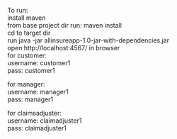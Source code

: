 To run:<br>
install maven<br>
from base project dir run: maven install<br>
cd to target dir<br>
run java -jar allinsureapp-1.0-jar-with-dependencies.jar<br>
open http://localhost:4567/ in browser<br>
for customer:<br>
username: customer1<br>
pass: customer1<br>

for manager:<br>
username: manager1<br>
pass: manager1<br>

for claimsadjuster:<br>
username: claimadjuster1<br>
pass: claimadjuster1<br>
